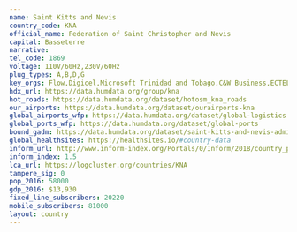 ```yaml
---
name: Saint Kitts and Nevis
country_code: KNA
official_name: Federation of Saint Christopher and Nevis
capital: Basseterre
narrative:
tel_code: 1869
voltage: 110V/60Hz,230V/60Hz
plug_types: A,B,D,G
key_orgs: Flow,Digicel,Microsoft Trinidad and Tobago,C&W Business,ECTEL (Eastern Caribbean Telecommunications Authority),St. Kitts and Nevis National Telecommunications Regulatory Commission,The Cable
hdx_url: https://data.humdata.org/group/kna
hot_roads: https://data.humdata.org/dataset/hotosm_kna_roads
our_airports: https://data.humdata.org/dataset/ourairports-kna
global_airports_wfp: https://data.humdata.org/dataset/global-logistics
global_ports_wfp: https://data.humdata.org/dataset/global-ports
bound_gadm: https://data.humdata.org/dataset/saint-kitts-and-nevis-administrative-level-0-nation-and-1-parish-boundaries
global_healthsites: https://healthsites.io/#country-data
inform_url: http://www.inform-index.org/Portals/0/Inform/2018/country_profiles/KNA.pdf
inform_index: 1.5
lca_url: https://logcluster.org/countries/KNA
tampere_sig: 0
pop_2016: 58000
gdp_2016: $13,930
fixed_line_subscribers: 20220
mobile_subscribers: 81000
layout: country
---
```

